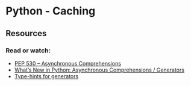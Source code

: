 # Python - Caching

## Resources

### Read or watch:

- [PEP 530 – Asynchronous Comprehensions](https://intranet.aluswe.com/rltoken/UFCR8qW3nHmEDZZaHqXL7Q)
- [What’s New in Python: Asynchronous Comprehensions / Generators](https://intranet.aluswe.com/rltoken/PAGwxZUyVGBR8EMFGGNnGg)
- [Type-hints for generators](https://intranet.aluswe.com/rltoken/SAxOMI925qJrJVGmZ0JBNw)
